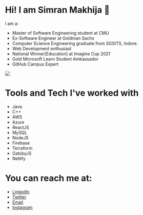 # Hi! I am Simran Makhija 👋
I am a:
- Master of Software Engineering student at CMU
- Ex-Software Engineer at Goldman Sachs
- Computer Science Engineering graduate from SGSITS, Indore.
- Web Development enthusiast
- National Winner[Education] at Imagine Cup 2021
- Gold Microsoft Learn Student Ambassador
- GitHub Campus Expert

<a href="https://github.com/anuraghazra/github-readme-stats"><img align="center" src="https://github-readme-stats.vercel.app/api/top-langs/?username=SimranMakhija7&theme=github_dark&layout=compact&hide_border=true" /></a>


# Tools and Tech I've worked with
- Java
- C++
- AWS
- Azure
- ReactJS
- MySQL
- NodeJS
- Firebase
- Terraform
- GatsbyJS
- Netlify

# You can reach me at:
- [LinkedIn](https://www.linkedin.com/in/simran-makhija)
- [Twitter](https://twitter.com/justdev_sim)
- [Email](mailto:simran.makhija2@gmail.com)
- [Instagram](https://www.instagram.com/justdev_sim/)
